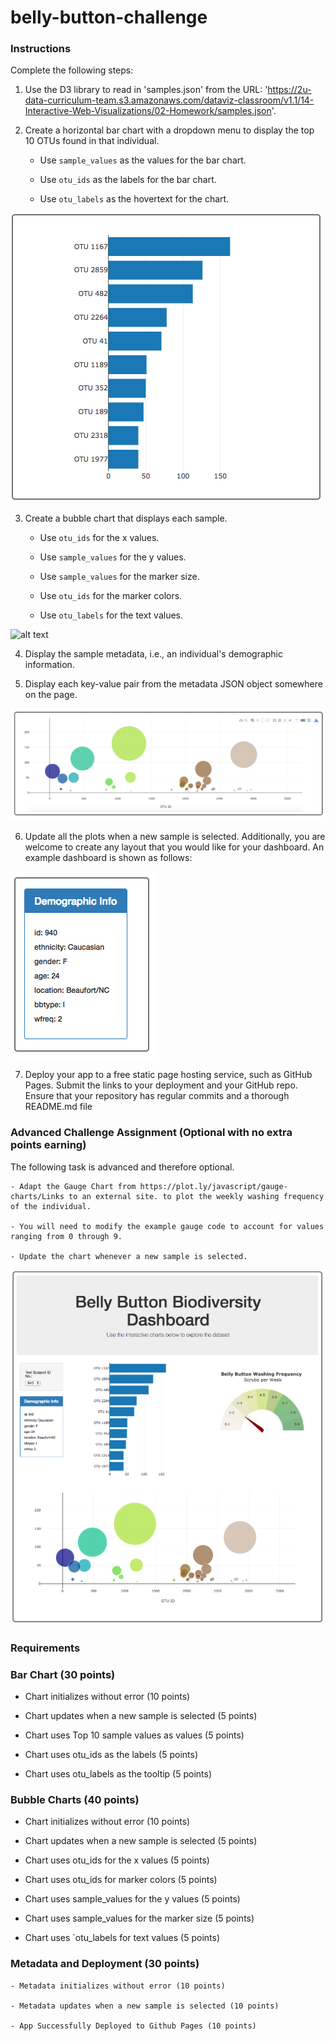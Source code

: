 # belly-button-challenge

### Instructions
Complete the following steps:

1. Use the D3 library to read in 'samples.json' from the URL:
'https://2u-data-curriculum-team.s3.amazonaws.com/dataviz-classroom/v1.1/14-Interactive-Web-Visualizations/02-Homework/samples.json'.

2. Create a horizontal bar chart with a dropdown menu to display the top 10 OTUs found in that individual.

    - Use `sample_values` as the values for the bar chart.

    - Use `otu_ids` as the labels for the bar chart.

    - Use `otu_labels` as the hovertext for the chart.

![alt text](images/Image1.PNG)

3. Create a bubble chart that displays each sample.

    - Use `otu_ids` for the x values.

    - Use `sample_values` for the y values.

    - Use `sample_values` for the marker size.

    - Use `otu_ids` for the marker colors.

    - Use `otu_labels` for the text values.

![alt text](images/Table2.PNG)

4. Display the sample metadata, i.e., an individual's demographic information.

5. Display each key-value pair from the metadata JSON object somewhere on the page.

![alt text](images/Image2.PNG)

6. Update all the plots when a new sample is selected. Additionally, you are welcome to create any layout that you would like for your dashboard. An example dashboard is shown as follows:

![alt text](images/Image3.PNG)

7. Deploy your app to a free static page hosting service, such as GitHub Pages. Submit the links to your deployment and your GitHub repo. Ensure that your repository has regular commits and a thorough README.md file

### Advanced Challenge Assignment (Optional with no extra points earning)
The following task is advanced and therefore optional.

    - Adapt the Gauge Chart from https://plot.ly/javascript/gauge-charts/Links to an external site. to plot the weekly washing frequency of the individual.

    - You will need to modify the example gauge code to account for values ranging from 0 through 9.

    - Update the chart whenever a new sample is selected.

![alt text](images/Image4.PNG)

### Requirements
### Bar Chart (30 points)
- Chart initializes without error (10 points)

- Chart updates when a new sample is selected (5 points)

- Chart uses Top 10 sample values as values (5 points)

- Chart uses otu_ids as the labels (5 points)

- Chart uses otu_labels as the tooltip (5 points)

### Bubble Charts (40 points)

- Chart initializes without error (10 points)

- Chart updates when a new sample is selected (5 points)

- Chart uses otu_ids for the x values (5 points)

- Chart uses otu_ids for marker colors (5 points)

- Chart uses sample_values for the y values (5 points)

- Chart uses sample_values for the marker size (5 points)

- Chart uses `otu_labels for text values (5 points)

### Metadata and Deployment (30 points)

    - Metadata initializes without error (10 points)

    - Metadata updates when a new sample is selected (10 points)

    - App Successfully Deployed to Github Pages (10 points)
